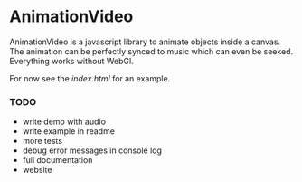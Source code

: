 # AnimationVideo

AnimationVideo is a javascript library to animate objects inside a canvas. The animation can be perfectly synced to music which can even be seeked. Everything works without WebGl.

For now see the *index.html* for an example.



### TODO
* write demo with audio
* write example in readme
* more tests
* debug error messages in console log
* full documentation
* website

